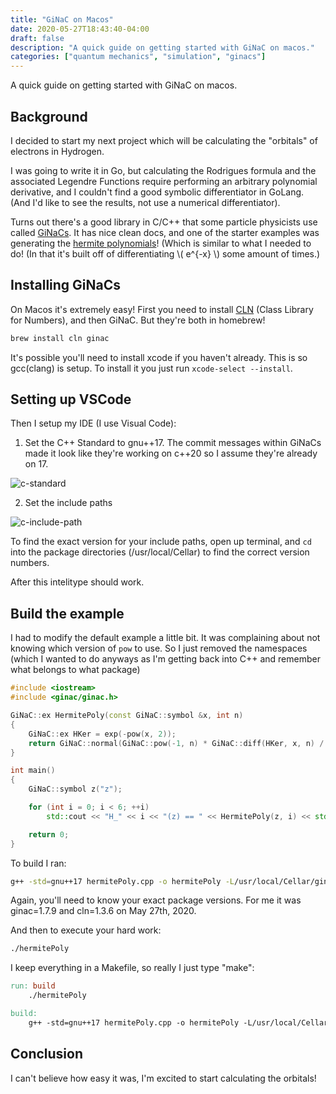 ```yaml
---
title: "GiNaC on Macos"
date: 2020-05-27T18:43:40-04:00
draft: false
description: "A quick guide on getting started with GiNaC on macos."
categories: ["quantum mechanics", "simulation", "ginacs"]
---
```


A quick guide on getting started with GiNaC on macos.

<!--more-->

## Background

I decided to start my next project which will be calculating the "orbitals" of electrons in Hydrogen.

I was going to write it in Go, but calculating the Rodrigues formula and the associated Legendre Functions require performing an arbitrary polynomial derivative, and I couldn't find a good symbolic differentiator in GoLang. (And I'd like to see the results, not use a numerical differentiator).

Turns out there's a good library in C/C++ that some particle physicists use called [GiNaCs](https://www.ginac.de/tutorial/#Introduction). It has nice clean docs, and one of the starter examples was generating the [hermite polynomials](https://en.wikipedia.org/wiki/Hermite_polynomials)! (Which is similar to what I needed to do! (In that it's built off of differentiating \\( e^{-x} \\) some amount of times.)

## Installing GiNaCs

On Macos it's extremely easy! First you need to install [CLN](https://www.ginac.de/CLN/) (Class Library for Numbers), and then GiNaC. But they're both in homebrew!

```sh
brew install cln ginac
```

It's possible you'll need to install xcode if you haven't already. This is so gcc(clang) is setup. To install it you just run `xcode-select --install`.

## Setting up VSCode

Then I setup my IDE (I use Visual Code):

1. Set the C++ Standard to gnu++17. The commit messages within GiNaCs made it look like they're working on c++20 so I assume they're already on 17.

![c-standard](/c-standard.png)

2. Set the include paths

![c-include-path](/c-include-path.png)

To find the exact version for your include paths, open up terminal, and `cd` into the package directories (/usr/local/Cellar) to find the correct version numbers.

After this intelitype should work.

## Build the example

I had to modify the default example a little bit. It was complaining about not knowing which version of `pow` to use. So I just removed the namespaces (which I wanted to do anyways as I'm getting back into C++ and remember what belongs to what package)

```c++
#include <iostream>
#include <ginac/ginac.h>

GiNaC::ex HermitePoly(const GiNaC::symbol &x, int n)
{
    GiNaC::ex HKer = exp(-pow(x, 2));
    return GiNaC::normal(GiNaC::pow(-1, n) * GiNaC::diff(HKer, x, n) / HKer);
}

int main()
{
    GiNaC::symbol z("z");

    for (int i = 0; i < 6; ++i)
        std::cout << "H_" << i << "(z) == " << HermitePoly(z, i) << std::endl;

    return 0;
}
```

To build I ran:

```bash
g++ -std=gnu++17 hermitePoly.cpp -o hermitePoly -L/usr/local/Cellar/ginac/1.7.9/lib -lginac -L/usr/local/Cellar/cln/1.3.6/lib -lcln
```

Again, you'll need to know your exact package versions. For me it was ginac=1.7.9 and cln=1.3.6 on May 27th, 2020.

And then to execute your hard work:

```bash
./hermitePoly
```

I keep everything in a Makefile, so really I just type "make":

```Makefile
run: build
	./hermitePoly

build:
	g++ -std=gnu++17 hermitePoly.cpp -o hermitePoly -L/usr/local/Cellar/ginac/1.7.9/lib -lginac -L/usr/local/Cellar/cln/1.3.6/lib -lcln
```

## Conclusion

I can't believe how easy it was, I'm excited to start calculating the orbitals!
